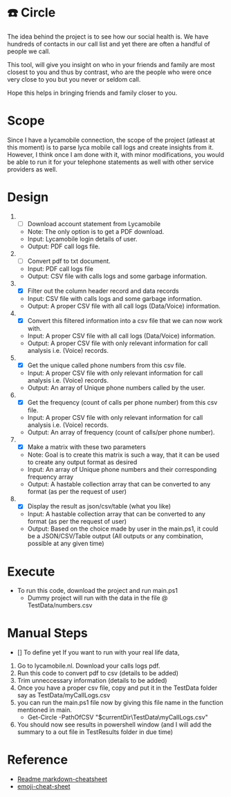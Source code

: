 # :phone: Circle 

The idea behind the project is to see how our social health is. We have hundreds of contacts in our call list and yet there are often a handful of people we call.

This tool, will give you insight on who in your friends and family are most closest to you and thus by contrast, who are the people who were once very close to you but you never or seldom call.

Hope this helps in bringing friends and family closer to you.

# Scope
Since I have a lycamobile connection, the scope of the project (atleast at this moment) is to parse lyca mobile call logs and create insights from it.
However, I think once I am done with it, with minor modifications, you would be able to run it for your telephone statements as well with other service providers as well.

# Design
1. - [ ] Download account statement from Lycamobile 
    * Note: The only option is to get a PDF download.
    * Input: Lycamobile login details of user.
    * Output: PDF call logs file.
2. - [ ] Convert pdf to txt document.
    * Input: PDF call logs file
    * Output: CSV file with calls logs and some garbage information.
3. - [x] Filter out the column header record and data records 
    * Input: CSV file with calls logs and some garbage information.
    * Output: A proper CSV file with all call logs (Data/Voice) information.
4. - [x] Convert this filtered information into a csv file that we can now work with.
    * Input: A proper CSV file with all call logs (Data/Voice) information.
    * Output: A proper CSV file with only relevant information for call analysis i.e. (Voice) records.
5. - [x] Get the unique called phone numbers from this csv file.
    * Input: A proper CSV file with only relevant information for call analysis i.e. (Voice) records.
    * Output: An array of Unique phone numbers called by the user.
6. - [x] Get the frequency (count of calls per phone number) from this csv file.
    * Input: A proper CSV file with only relevant information for call analysis i.e. (Voice) records.
    * Output: An array of frequency (count of calls/per phone number).
7. - [x] Make a matrix with these two parameters 
    * Note: Goal is to create this matrix is such a way, that it can be used to create any output format as desired
    * Input: An array of Unique phone numbers and their corresponding frequency array
    * Output: A hastable collection array that can be converted to any format (as per the request of user)
8. - [x] Display the result as json/csv/table (what you like)
    * Input: A hastable collection array that can be converted to any format (as per the request of user)
    * Output: Based on the choice made by user in the main.ps1, it could be a JSON/CSV/Table output (All outputs or any combination, possible at any given time)

# Execute 
* To run this code, download the project and run main.ps1
    * Dummy project will run with the data in the file @ TestData/numbers.csv

# Manual Steps
- [] To define yet 
If you want to run with your real life data, 
1. Go to lycamobile.nl. Download your calls logs pdf. 
2. Run this code to convert pdf to csv (details to be added)
3. Trim unneccessary information (details to be added)
4. Once you have a proper csv file, copy and put it in the TestData folder say as TestData/myCallLogs.csv
5. you can run the main.ps1 file now by giving this file name in the function mentioned in main.
    * Get-Circle -PathOfCSV "$currentDir\TestData\myCallLogs.csv"
6. You should now see results in powershell window (and I will add the summary to a out file in TestResults folder in due time)

# Reference
* [Readme markdown-cheatsheet](https://github.com/tchapi/markdown-cheatsheet/blob/master/README.md "Readme markdown-cheatsheet")
* [emoji-cheat-sheet](https://www.webfx.com/tools/emoji-cheat-sheet/ "emoji-cheat-sheet")



